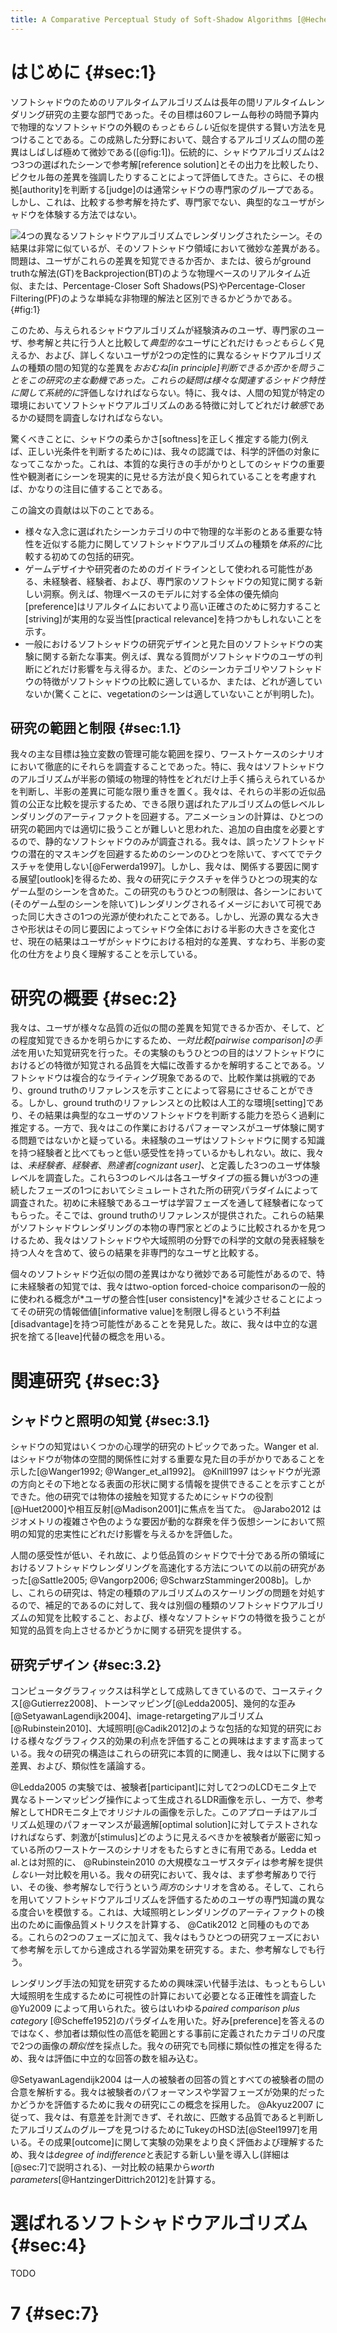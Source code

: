 ```yaml
---
title: A Comparative Perceptual Study of Soft-Shadow Algorithms [@Hecher2013]
---
```

# はじめに {#sec:1}

ソフトシャドウのためのリアルタイムアルゴリズムは長年の間リアルタイムレンダリング研究の主要な部門であった。その目標は60フレーム毎秒の時間予算内で物理的なソフトシャドウの外観の*もっともらしい*近似を提供する賢い方法を見つけることである。この成熟した分野において、競合するアルゴリズムの間の差異はしばしば極めて微妙である([@fig:1])。伝統的に、シャドウアルゴリズムは2つ3つの選ばれたシーンで参考解[reference solution]とその出力を比較したり、ピクセル毎の差異を強調したりすることによって評価してきた。さらに、その根拠[authority]を判断する[judge]のは通常シャドウの専門家のグループである。しかし、これは、比較する参考解を持たず、専門家でない、典型的なユーザがシャドウを体験する方法ではない。

![4つの異なるソフトシャドウアルゴリズムでレンダリングされたシーン。その結果は非常に似ているが、そのソフトシャドウ領域において微妙な差異がある。問題は、ユーザがこれらの差異を知覚できるか否か、または、彼らがground truthな解法(GT)をBackprojection(BT)のような物理ベースのリアルタイム近似、または、Percentage-Closer Soft Shadows(PS)やPercentage-Closer Filtering(PF)のような単純な非物理的解法と区別できるかどうかである。](assets/01.png){#fig:1}

このため、与えられるシャドウアルゴリズムが経験済みのユーザ、専門家のユーザ、参考解と共に行う人と比較して*典型的な*ユーザにどれだけ*もっともらしく*見えるか、および、詳しくないユーザが2つの定性的に異なるシャドウアルゴリズムの種類の間の知覚的な差異を*おおむね[in principle]*判断できるか否かを問うことをこの研究の主な動機であった。これらの疑問は様々な関連するシャドウ特性に関して*系統的に*評価しなければならない。特に、我々は、人間の知覚が特定の環境においてソフトシャドウアルゴリズムのある特徴に対してどれだけ*敏感*であるかの疑問を調査しなければならない。

驚くべきことに、シャドウの柔らかさ[softness]を正しく推定する能力(例えば、正しい光条件を判断するために)は、我々の認識では、科学的評価の対象になってこなかった。これは、本質的な奥行きの手がかりとしてのシャドウの重要性や観測者にシーンを現実的に見せる方法が良く知られていることを考慮すれば、かなりの注目に値することである。

この論文の貢献は以下のことである。

- 様々な入念に選ばれたシーンカテゴリの中で物理的な半影のとある重要な特性を近似する能力に関してソフトシャドウアルゴリズムの種類を*体系的に*比較する初めての包括的研究。
- ゲームデザイナや研究者のためのガイドラインとして使われる可能性がある、未経験者、経験者、および、専門家のソフトシャドウの知覚に関する新しい洞察。例えば、物理ベースのモデルに対する全体の優先傾向[preference]はリアルタイムにおいてより高い正確さのために努力すること[striving]が実用的な妥当性[practical relevance]を持つかもしれないことを示す。
- 一般におけるソフトシャドウの研究デザインと見た目のソフトシャドウの実験に関する新たな事実。例えば、異なる質問がソフトシャドウのユーザの判断にどれだけ影響を与え得るか。また、どのシーンカテゴリやソフトシャドウの特徴がソフトシャドウの比較に適しているか、または、どれが適していないか(驚くことに、vegetationのシーンは適していないことが判明した)。

## 研究の範囲と制限 {#sec:1.1}

我々の主な目標は独立変数の管理可能な範囲を探り、ワーストケースのシナリオにおいて徹底的にそれらを調査することであった。特に、我々はソフトシャドウのアルゴリズムが半影の領域の物理的特性をどれだけ上手く捕らえられているかを判断し、半影の差異に可能な限り重きを置く。我々は、それらの半影の近似品質の公正な比較を提示するため、できる限り選ばれたアルゴリズムの低レベルレンダリングのアーティファクトを回避する。アニメーションの計算は、ひとつの研究の範囲内では適切に扱うことが難しいと思われた、追加の自由度を必要とするので、静的なソフトシャドウのみが調査される。我々は、誤ったソフトシャドウの潜在的マスキングを回避するためのシーンのひとつを除いて、すべてでテクスチャを使用しない[@Ferwerda1997]。しかし、我々は、関係する要因に関する展望[outlook]を得るため、我々の研究にテクスチャを伴うひとつの現実的なゲーム型のシーンを含めた。この研究のもうひとつの制限は、各シーンにおいて(そのゲーム型のシーンを除いて)レンダリングされるイメージにおいて可視であった同じ大きさの1つの光源が使われたことである。しかし、光源の異なる大きさや形状はその同じ要因によってシャドウ全体における半影の大きさを変化させ、現在の結果はユーザがシャドウにおける相対的な差異、すなわち、半影の変化の仕方をより良く理解することを示している。

# 研究の概要 {#sec:2}

我々は、ユーザが様々な品質の近似の間の差異を知覚できるか否か、そして、どの程度知覚できるかを明らかにするため、*一対比較[pairwise comparison]の手法*を用いた知覚研究を行った。その実験のもうひとつの目的はソフトシャドウにおけるどの特徴が知覚される品質を大幅に改善するかを解明することである。ソフトシャドウは複合的なライティング現象であるので、比較作業は挑戦的であり、ground truthのリファレンスを示すことによって容易にさせることができる。しかし、ground truthのリファレンスとの比較は人工的な環境[setting]であり、その結果は典型的なユーザのソフトシャドウを判断する能力を恐らく過剰に推定する。一方で、我々はこの作業におけるパフォーマンスがユーザ体験に関する問題ではないかと疑っている。未経験のユーザはソフトシャドウに関する知識を持つ経験者と比べてもっと低い感受性を持っているかもしれない。故に、我々は、*未経験者*、*経験者*、*熟達者[cognizant user]*、と定義した3つのユーザ体験レベルを調査した。これら3つのレベルは各ユーザタイプの振る舞いが3つの連続したフェーズの1つにおいてシミュレートされた所の研究パラダイムによって調査された。初めに未経験であるユーザは学習フェーズを通して経験者になってもらった。そこでは、ground truthのリファレンスが提供された。これらの結果がソフトシャドウレンダリングの本物の専門家とどのように比較されるかを見つけるため、我々はソフトシャドウや大域照明の分野での科学的文献の発表経験を持つ人々を含めて、彼らの結果を非専門的なユーザと比較する。

個々のソフトシャドウ近似の間の差異はかなり微妙である可能性があるので、特に未経験者の知覚では、我々はtwo-option forced-choice comparisonの一般的に使われる概念が*ユーザの整合性[user consistency]*を減少させることによってその研究の情報価値[informative value]を制限し得るという不利益[disadvantage]を持つ可能性があることを発見した。故に、我々は中立的な選択を捨てる[leave]代替の概念を用いる。

# 関連研究 {#sec:3}

## シャドウと照明の知覚 {#sec:3.1}

シャドウの知覚はいくつかの心理学的研究のトピックであった。Wanger et al.はシャドウが物体の空間的関係性に対する重要な見た目の手がかりであることを示した[@Wanger1992; @Wanger_et_al1992]。 @Knill1997 はシャドウが光源の方向とその下地となる表面の形状に関する情報を提供できることを示すことができた。他の研究では物体の接触を知覚するためにシャドウの役割[@Huet2000]や相互反射[@Madison2001]に焦点を当てた。 @Jarabo2012 はジオメトリの複雑さや色のような要因が動的な群衆を伴う仮想シーンにおいて照明の知覚的忠実性にどれだけ影響を与えるかを評価した。

人間の感受性が低い、それ故に、より低品質のシャドウで十分である所の領域におけるソフトシャドウレンダリングを高速化する方法についての以前の研究があった[@Sattle2005; @Vangorp2006; @SchwarzStamminger2008b]。しかし、これらの研究は、特定の種類のアルゴリズムのスケーリングの問題を対処するので、補足的であるのに対して、我々は別個の種類のソフトシャドウアルゴリズムの知覚を比較すること、および、様々なソフトシャドウの特徴を扱うことが知覚的品質を向上させるかどうかに関する研究を提供する。

## 研究デザイン {#sec:3.2}

コンピュータグラフィックスは科学として成熟してきているので、コースティクス[@Gutierrez2008]、トーンマッピング[@Ledda2005]、幾何的な歪み[@SetyawanLagendijk2004]、image-retargetingアルゴリズム[@Rubinstein2010]、大域照明[@Cadik2012]のような包括的な知覚的研究における様々なグラフィクス的効果の利点を評価することの興味はますます高まっている。我々の研究の構造はこれらの研究に本質的に関連し、我々は以下に関する差異、および、類似性を議論する。

@Ledda2005 の実験では、被験者[participant]に対して2つのLCDモニタ上で異なるトーンマッピング操作によって生成されるLDR画像を示し、一方で、参考解としてHDRモニタ上でオリジナルの画像を示した。このアプローチはアルゴリズム処理のパフォーマンスが最適解[optimal solution]に対してテストされなければならず、刺激が[stimulus]どのように見えるべきかを被験者が厳密に知っている所のワーストケースのシナリオをもたらすときに有用である。Ledda et al.とは対照的に、 @Rubinstein2010 の大規模なユーザスタディは参考解を提供*しない*一対比較を用いる。我々の研究において、我々は、まず参考解ありで行い、その後、参考解なしで行うという*両方*のシナリオを含める。そして、これらを用いてソフトシャドウアルゴリズムを評価するためのユーザの専門知識の異なる度合いを模倣する。これは、大域照明とレンダリングのアーティファクトの検出のために画像品質メトリクスを計算する、 @Catik2012 と同種のものである。これらの2つのフェーズに加えて、我々はもうひとつの研究フェーズにおいて参考解を示してから達成される学習効果を研究する。また、参考解なしでも行う。

レンダリング手法の知覚を研究するための興味深い代替手法は、もっともらしい大域照明を生成するために可視性の計算において必要となる正確性を調査した @Yu2009 によって用いられた。彼らはいわゆる*paired comparison plus category* [@Scheffe1952]のパラダイムを用いた。好み[preference]を答えるのではなく、参加者は類似性の高低を範囲とする事前に定義されたカテゴリの尺度で2つの画像の*類似性*を採点した。我々の研究でも同様に類似性の推定を得るため、我々は評価に中立的な回答の数を組み込む。

@SetyawanLagendijk2004 は一人の被験者の回答の質とすべての被験者の間の合意を解析する。我々は被験者のパフォーマンスや学習フェーズが効果的だったかどうかを評価するために我々の研究にこの概念を採用した。 @Akyuz2007 に従って、我々は、有意差を計測できず、それ故に、匹敵する品質であると判断したアルゴリズムのグループを見つけるためにTukeyのHSD法[@Steel1997]を用いる。その成果[outcome]に関して実験の効果をより良く評価および理解するため、我々は*degree of indifference*と表記する新しい量を導入し(詳細は[@sec:7]で説明される)、一対比較の結果から*worth parameters*[@HantzingerDittrich2012]を計算する。

# 選ばれるソフトシャドウアルゴリズム {#sec:4}

TODO

# 7 {#sec:7}
